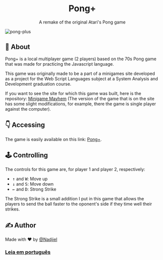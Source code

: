 <h1 align="center">Pong+</h1>
<p align="center">A remake of the original Atari's Pong game</p>

![pong-plus](https://github.com/nadjiel/pong-plus/assets/97067805/bebae55b-dd1f-4026-a171-518ea88b630a)

## 🎾 About
Pong+ is a local multiplayer game (2 players) based on the 70s Pong game that was made for practicing the Javascript language.

This game was originally made to be a part of a minigames site developed as a project for the Web Script Languages subject at a System Analysis and Development graduation course.

If you want to see the site for which this game was built, here is the repository: [Minigame Mayhem](https://github.com/nadjielse/minigame-mayhem) (The version of the game that is on the site has some slight modifications, for example, there the game is single player against the computer).

## 👇 Accessing
The game is easily available on this link: [Pong+](https://nadjiel.github.io/pong-plus/).

## 🕹️ Controlling
The controls for this game are, for player 1 and player 2, respectively:

- <kbd>&#8593;</kbd> and <kbd>W</kbd>: Move up
- <kbd>&#8595;</kbd> and <kbd>S</kbd>: Move down
- <kbd>&#8592;</kbd> and <kbd>D</kbd>: Strong Strike

The Strong Strike is a small addition I put in this game that allows the players to send the ball faster to the oponent's side if they time well their strikes.

## ✍️ Author
Made with ❤️ by [@Nadjiel](https://github.com/Nadjiel)

### [Leia em português](https://github.com/nadjiel/pong-plus/blob/main/readmes/README.pt-br.md)